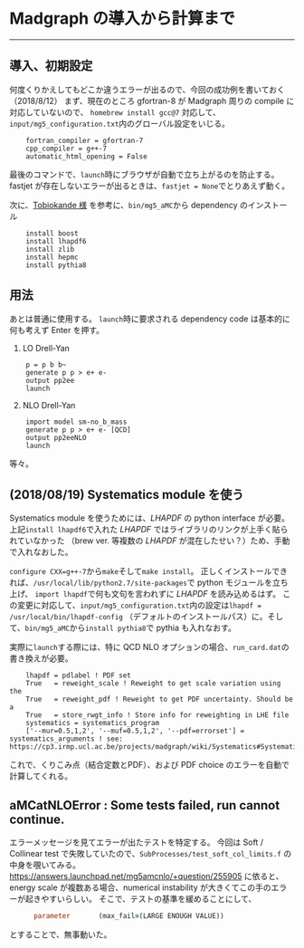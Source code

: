 # Madgraph の導入から計算まで #

-------------------------------------------------------------------------------

## 導入、初期設定 ##

何度くりかえしてもどこか違うエラーが出るので、今回の成功例を書いておく（2018/8/12）
まず、現在のところ gfortran-8 が Madgraph 周りの compile に対応していないので、
`homebrew install gcc@7`
対応して、`input/mg5_configuration.txt`内のグローバル設定をいじる。

``` shell
	fortran_compiler = gfortran-7
	cpp_compiler = g++-7
	automatic_html_opening = False
```

最後のコマンドで、`launch`時にブラウザが自動で立ち上がるのを防止する。
fastjet が存在しないエラーが出るときは、`fastjet = None`でとりあえず動く。

次に、<a href="http://ktobi.blogspot.com/2018/03/high-sierra.html" target="_blank">Tobiokande 様</a>
を参考に、`bin/mg5_aMC`から dependency のインストール

``` shell
	install boost
	install lhapdf6
	install zlib
	install hepmc
	install pythia8
```

## 用法 ##

あとは普通に使用する。
`launch`時に要求される dependency code は基本的に何も考えず Enter を押す。

1. LO Drell-Yan

``` shell
	p = p b b~
	generate p p > e+ e-
	output pp2ee
	launch
```

2. NLO Drell-Yan

``` shell
	import model sm-no_b_mass
	generate p p > e+ e- [QCD]
	output pp2eeNLO
	launch
```

等々。

## (2018/08/19) Systematics module を使う ##

Systematics module を使うためには、*LHAPDF* の python interface が必要。
上記`install lhapdf6`で入れた *LHAPDF* ではライブラリのリンクが上手く貼られていなかった
（brew ver. 等複数の *LHAPDF* が混在したせい？）ため、手動で入れなおした。
<!--https://github.com/davidchall/homebrew-hep/issues/39 を参考に、-->
`configure CXX=g++-7`から`make`そして`make install`。
正しくインストールできれば、`/usr/local/lib/python2.7/site-packages`で python モジュールを立ち上げ、
`import lhapdf`で何も文句を言われずに *LHAPDF* を読み込めるはず。
この変更に対応して、`input/mg5_configuration.txt`内の設定は`lhapdf = /usr/local/bin/lhapdf-config`
（デフォルトのインストールパス）に。そして、`bin/mg5_aMC`から`install pythia8`で pythia も入れなおす。

実際に`launch`する際には、特に QCD NLO オプションの場合、`run_card.dat`の書き換えが必要。

``` shell
	lhapdf = pdlabel ! PDF set
	True   = reweight_scale ! Reweight to get scale variation using the 
	True   = reweight_pdf ! Reweight to get PDF uncertainty. Should be a
	True   = store_rwgt_info ! Store info for reweighting in LHE file
	systematics	= systematics_program 
	['--mur=0.5,1,2', '--muf=0.5,1,2', '--pdf=errorset'] = systematics_arguments ! see: https://cp3.irmp.ucl.ac.be/projects/madgraph/wiki/Systematics#Systematicspythonmodule
```

これで、くりこみ点（結合定数とPDF）、および PDF choice のエラーを自動で計算してくれる。

## aMCatNLOError : Some tests failed, run cannot continue. ##

エラーメッセージを見てエラーが出たテストを特定する。
今回は Soft / Collinear test で失敗していたので、`SubProcesses/test_soft_col_limits.f` の中身を覗いてみる。
https://answers.launchpad.net/mg5amcnlo/+question/255905
に依ると、energy scale が複数ある場合、numerical instability が大きくてこの手のエラーが起きやすいらしい。
そこで、テストの基準を緩めることにして、

``` fortran
      parameter       (max_fail=(LARGE ENOUGH VALUE))
```

とすることで、無事動いた。

